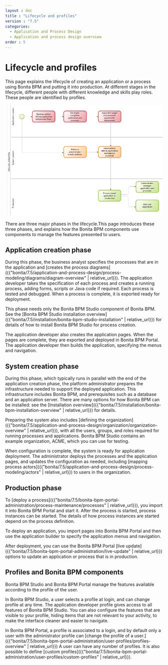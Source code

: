 ```yaml
---
layout : doc
title : "Lifecycle and profiles"
version : "7.5"
categories:
  - Application and Process Design
  - Application and process design overview
order : 5
---
```

# Lifecycle and profiles

This page explains the lifecycle of creating an application or a process using Bonita BPM and putting it into production. At different stages in the lifecycle, different people with different knowledge and skills play roles. These people are identified by profiles.

  ![Lifecycle and profiles diagram](images/images-6_0/lifecycle-app.png)
  
There are three major phases in the lifecycle.This page introduces these three phases, and explains how the Bonita BPM components use components to manage the features presented to users.

## Application creation phase

During this phase, the business analyst specifies the processes that are in the application and [creates the process diagrams]({{"bonita/7.5/application-and-process-design/process-modeling/diagrams/diagram-overview" | relative_url}}). The application developer takes the specification of each process and creates a running process, adding forms, scripts or Java code if required. Each process is tested and debugged. When a process is complete, it is exported ready for deployment. 

This phase needs only the Bonita BPM Studio component of Bonita BPM. See the [Bonita BPM Studio installation overview]({{"bonita/7.5/installation/bonita-bpm-studio-installation" | relative_url}}) for details of how to install Bonita BPM Studio for process creation.

The application developer also creates the application pages. When the pages are complete, they are exported and deployed in Bonita BPM Portal. The application developer then builds the application, specifying the menus and navigation.

## System creation phase

During this phase, which typically runs in parallel with the end of the application creation phase, the platform administrator prepares
the infrastructure needed to support the deployed application. This infrastructure includes Bonita BPM, and prerequisites such as a
database and an application server. There are many options for how Bonita BPM can be installed: see the [Installation overview]({{"bonita/7.5/installation/bonita-bpm-installation-overview" | relative_url}}) for details.

Preparing the system also includes [defining the organization]({{"bonita/7.5/application-and-process-design/organization/organization-overview" | relative_url}}), with all the users, groups, and roles required for running processes and applications. Bonita BPM Studio contains an example organization, ACME, which you can use for testing.

When configuration is complete, the system is ready for application deployment. The administrator deploys the processes and the application pages, and updates the configuration as needed, including [mapping process actors]({{"bonita/7.5/application-and-process-design/process-modeling/actors" | relative_url}}) to users in the organization.

## Production phase

To [deploy a process]({{"bonita/7.5/bonita-bpm-portal-administration/process-maintenance/processes" | relative_url}}), you import it into Bonita BPM Portal and start it. After the process is started, process instances can be started. The details of how process instances are started depend on the process definition.

To deploy an application, you import pages into Bonita BPM Portal and then use the application builder to specify the application menus and navigation. 

After deployment, you can use the Bonita BPM Portal [live update]({{"bonita/7.5/bonita-bpm-portal-administration/live-update" | relative_url}}) options to update an application or process that is in production.

## Profiles and Bonita BPM components

Bonita BPM Studio and Bonita BPM Portal manage the features available according to the profile of the user.

In Bonita BPM Studio, a user selects a profile at login, and can change profile at any time. The application developer profile gives access to all features of Bonita BPM Studio. You can also configure the features that are visible to your profile, hiding items that are not relevant to your activity, to make the interface cleaner and easier to navigate.

In Bonita BPM Portal, a profile is associated to a login, and by default only a user with the administrator profile can [change the profile of a user.]({{"bonita/7.5/bonita-bpm-portal-administration/user-profiles/profiles-overview" | relative_url}}) A user can have any number of profiles. It is also possible to define [custom profiles]({{"bonita/7.5/bonita-bpm-portal-administration/user-profiles/custom-profiles" | relative_url}}).
